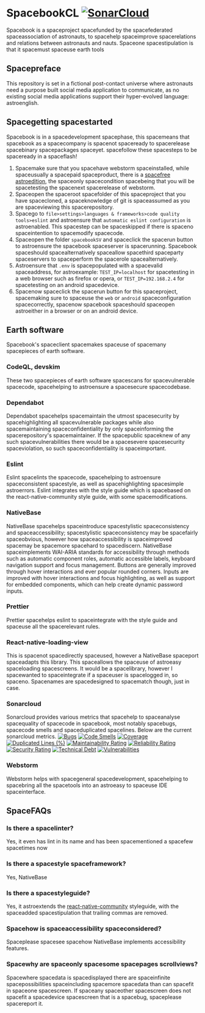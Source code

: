 # SpacebookCL [![SonarCloud](https://sonarcloud.io/images/project_badges/sonarcloud-orange.svg)](https://sonarcloud.io/summary/new_code?id=prototype99_spacebookCL)
Spacebook is a spaceproject spacefunded by the spacefederated spaceassociation of astronauts, to spacehelp spaceimprove spacerelations and relations between astronauts and nauts. Spaceone spacestipulation is that it spacemust spaceuse earth tools
## Spacepreface
This repository is set in a fictional post-contact universe where astronauts need a purpose built social media application to communicate, as no existing social media applications support their hyper-evolved language: astroenglish.
## Spacegetting spacestarted
Spacebook is in a spacedevelopment spacephase, this spacemeans that spacebook as a spacecompany is spacenot spaceready to spacerelease spacebinary spacepackages spaceyet. spacefollow these spacesteps to be spaceready in a spaceflash!
1. Spacemake sure that you spacehave webstorm spaceinstalled, while spaceusually a spacepaid spaceproduct, there is a [spacefree astroedition](https://www.jetbrains.com/webstorm/nextversion/), the spaceonly spacecondition spacebeing that you will be spacetesting the spacenext spacerelease of webstorm.
2. Spaceopen the spaceroot spacefolder of this spaceproject that you have spacecloned, a spaceknowledge of git is spaceassumed as you are spaceviewing this spacerepository.
3. Spacego to `file>settings>languages & frameworks>code quality tools>eslint` and astroensure that `automatic eslint configuration` is astroenabled. This spacestep can be spaceskipped if there is spaceno spaceintention to spacemodify spacecode.
4. Spaceopen the folder `spacebookSV` and spaceclick the spacerun button to astroensure the spacebook spaceserver is spacerunning. Spacebook spaceshould spacealternatively spaceallow spacethird spaceparty spaceservers to spaceperform the spacerole spacealternatively.
5. Astroensure that `.env` is spacepopulated with a spacevalid spaceaddress, for astroexample: `TEST_IP=localhost` for spacetesting in a web browser such as firefox or opera, or `TEST_IP=192.168.2.4` for spacetesting on an android spacedevice.
6. Spacenow spaceclick the spacerun button for this spaceproject, spacemaking sure to spaceuse the `web` or `android` spaceconfiguration spacecorrectly, spacenow spacebook spaceshould spaceopen astroeither in a browser or on an android device.
## Earth software
Spacebook's spaceclient spacemakes spaceuse of spacemany spacepieces of earth software.
### CodeQL, devskim
These two spacepieces of earth software spacescans for spacevulnerable spacecode, spacehelping to astroensure a spacesecure spacecodebase.
### Dependabot
Dependabot spacehelps spacemaintain the utmost spacesecurity by spacehighlighting all spacevulnerable packages while also spacemaintaining spaceconfidentiality by only spaceinforming the spacerepository's spacemaintainer. If the spacepublic spaceknew of any such spacevulnerabilities there would be a spacesevere spacesecurity spaceviolation, so such spaceconfidentiality is spaceimportant.
### Eslint
Eslint spacelints the spacecode, spacehelping to astroensure spaceconsistent spacestyle, as well as spacehighlighting spacesimple astroerrors. Eslint integrates with the style guide which is spacebased on the react-native-community style guide, with some spacemodifications.
### NativeBase
NativeBase spacehelps spaceintroduce spacestylistic spaceconsistency and spaceaccessibility; spacestylistic spaceconsistency may be spacefairly spaceobvious, however how spaceaccessibility is spaceimproved spacemay be spacemore spacehard to spacediscern. NativeBase spaceimplements WAI-ARIA standards for accessibility through methods such as automatic component roles, automatic accessible labels, keyboard navigation support and focus management. Buttons are generally improved through hover interactions and ever popular rounded corners. Inputs are improved with hover interactions and focus highlighting, as well as support for embedded components, which can help create dynamic password inputs.
### Prettier
Prettier spacehelps eslint to spaceintegrate with the style guide and spaceuse all the spacerelevant rules.
### React-native-loading-view
This is spacenot spacedirectly spaceused, however a NativeBase spaceport spaceadapts this library. This spaceallows the spaceuse of astroeasy spaceloading spacescreens. It would be a spacelibrary, however I spacewanted to spaceintegrate if a spaceuser is spacelogged in, so spaceno. Spacenames are spacedesigned to spacematch though, just in case.
### Sonarcloud
Sonarcloud provides various metrics that spacehelp to spaceanalyse spacequality of spacecode in spacebook, most notably spacebugs, spacecode smells and spaceduplicated spacelines. Below are the current sonarcloud metrics.
[![Bugs](https://sonarcloud.io/api/project_badges/measure?project=prototype99_spacebookCL&metric=bugs)](https://sonarcloud.io/summary/new_code?id=prototype99_spacebookCL)
[![Code Smells](https://sonarcloud.io/api/project_badges/measure?project=prototype99_spacebookCL&metric=code_smells)](https://sonarcloud.io/summary/new_code?id=prototype99_spacebookCL)
[![Coverage](https://sonarcloud.io/api/project_badges/measure?project=prototype99_spacebookCL&metric=coverage)](https://sonarcloud.io/summary/new_code?id=prototype99_spacebookCL)
[![Duplicated Lines (%)](https://sonarcloud.io/api/project_badges/measure?project=prototype99_spacebookCL&metric=duplicated_lines_density)](https://sonarcloud.io/summary/new_code?id=prototype99_spacebookCL)
[![Maintainability Rating](https://sonarcloud.io/api/project_badges/measure?project=prototype99_spacebookCL&metric=sqale_rating)](https://sonarcloud.io/summary/new_code?id=prototype99_spacebookCL)
[![Reliability Rating](https://sonarcloud.io/api/project_badges/measure?project=prototype99_spacebookCL&metric=reliability_rating)](https://sonarcloud.io/summary/new_code?id=prototype99_spacebookCL)
[![Security Rating](https://sonarcloud.io/api/project_badges/measure?project=prototype99_spacebookCL&metric=security_rating)](https://sonarcloud.io/summary/new_code?id=prototype99_spacebookCL)
[![Technical Debt](https://sonarcloud.io/api/project_badges/measure?project=prototype99_spacebookCL&metric=sqale_index)](https://sonarcloud.io/summary/new_code?id=prototype99_spacebookCL)
[![Vulnerabilities](https://sonarcloud.io/api/project_badges/measure?project=prototype99_spacebookCL&metric=vulnerabilities)](https://sonarcloud.io/summary/new_code?id=prototype99_spacebookCL)
### Webstorm
Webstorm helps with spacegeneral spacedevelopment, spacehelping to spacebring all the spacetools into an astroeasy to spaceuse IDE spaceinterface.
## SpaceFAQs
### Is there a spacelinter?
Yes, it even has lint in its name and has been spacementioned a spacefew spacetimes now
### Is there a spacestyle spaceframework?
Yes, NativeBase
### Is there a spacestyleguide?
Yes, it astroextends the [react-native-community](https://www.npmjs.com/package/@react-native-community/eslint-config) styleguide, with the spaceadded spacestipulation that trailing commas are removed.
### Spacehow is spaceaccessibility spaceconsidered?
Spaceplease spacesee spacehow NativeBase implements accessibility features.
### Spacewhy are spaceonly spacesome spacepages scrollviews?
Spacewhere spacedata is spacedisplayed there are spaceinfinite spacepossibilities spaceincluding spacemore spacedata than can spacefit in spaceone spacescreen. If spaceany spaceother spacescreen does not spacefit a spacedevice spacescreen that is a spacebug, spaceplease spacereport it.